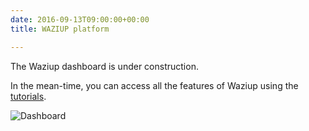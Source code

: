 ```yaml
---
date: 2016-09-13T09:00:00+00:00
title: WAZIUP platform

---
```



The Waziup dashboard is under construction.

In the mean-time, you can access all the features of Waziup using the [tutorials](/documentation/tutorials/).

![Dashboard](/documentation/installation/Waziup-dashboard.png)
